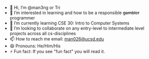 - 👋 Hi, I’m @man3ng or Tri
- 👀 I’m interested in learning and how to be a responsible <del>gambler</del> programmer
- 🌱 I’m currently learning CSE 30: Intro to Computer Systems
- 💞️ I’m looking to collaborate on any entry-level to intermediate level projects across all cs-disciplines
- 📫 How to reach me email: man026@ucsd.edu
- 😄 Pronouns: He/Him/His
- ⚡ Fun fact: If you see "fun fact" you will read it.

<!---
man3ng/man3ng is a ✨ special ✨ repository because its `README.md` (this file) appears on your GitHub profile.
You can click the Preview link to take a look at your changes.
--->
